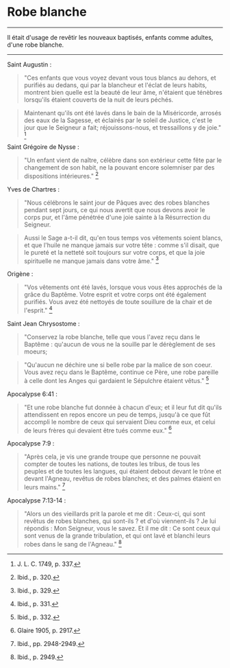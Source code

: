 # Robe blanche

***

Il était d'usage de revêtir les nouveaux baptisés, enfants comme adultes, d'une robe blanche.

***

Saint Augustin :

> "Ces enfants que vous voyez devant vous tous blancs au dehors, et purifiés au dedans, qui par la blancheur et l'éclat de leurs habits, montrent bien quelle est la beauté de leur âme, n'étaient que ténèbres lorsqu'ils étaient couverts de la nuit de leurs péchés.

> Maintenant qu'ils ont été lavés dans le bain de la Miséricorde, arrosés des eaux de la Sagesse, et éclairés par le soleil de Justice, c'est le jour que le Seigneur a fait; réjouissons-nous, et tressaillons y de joie." [^1]

[^1]: J. L. C. 1749, p. 337.

Saint Grégoire de Nysse :

> "Un enfant vient de naître, célèbre dans son extérieur cette fête par le changement de son habit, ne la pouvant encore solemniser par des dispositions intérieures." [^2]

[^2]: Ibid., p. 320.

Yves de Chartres :

> "Nous célébrons le saint jour de Pâques avec des robes blanches pendant sept jours, ce qui nous avertit que nous devons avoir le corps pur, et l'âme pénétrée d'une joie sainte à la Résurrection du Seigneur. 

> Aussi le Sage a-t-il dit, qu'en tous temps vos vêtements soient blancs, et que l'huile ne manque jamais sur votre tête : comme s'il disait, que le pureté et la netteté soit toujours sur votre corps, et que la joie spirituelle ne manque jamais dans votre âme." [^3]

[^3]: Ibid., p. 329.

Origène :

> "Vos vêtements ont été lavés, lorsque vous vous êtes approchés de la grâce du Baptême. Votre esprit et votre corps ont été également purifiés. Vous avez été nettoyés de toute souillure de la chair et de l'esprit." [^4]

[^4]: Ibid., p. 331.

Saint Jean Chrysostome :

> "Conservez la robe blanche, telle que vous l'avez reçu dans le Baptême : qu'aucun de vous ne la souille par le dérèglement de ses moeurs; 

> "Qu'aucun ne déchire une si belle robe par la malice de son coeur. Vous avez reçu dans le Baptême, continue ce Père, une robe pareille à celle dont les Anges qui gardaient le Sépulchre étaient vêtus." [^5]

[^5]: Ibid., p. 332.

Apocalypse 6:41 :

> "Et une robe blanche fut donnée à chacun d'eux; et il leur fut dit qu'ils attendissent en repos encore un peu de temps, jusqu'à ce que fût accompli le nombre de ceux qui servaient Dieu comme eux, et celui de leurs frères qui devaient être tués comme eux." [^6]

[^6]: Glaire 1905, p. 2917.

Apocalypse 7:9 :

> "Après cela, je vis une grande troupe que personne ne pouvait compter de toutes les nations, de toutes les tribus, de tous les peuples et de toutes les langues, qui étaient debout devant le trône et devant l'Agneau, revêtus de robes blanches; et des palmes étaient en leurs mains." [^7]

[^7]: Ibid., pp. 2948-2949.

Apocalypse 7:13-14 :

> "Alors un des vieillards prit la parole et me dit : Ceux-ci, qui sont revêtus de robes blanches, qui sont-ils ? et d'où viennent-ils ? Je lui répondis : Mon Seigneur, vous le savez. Et il me dit : Ce sont ceux qui sont venus de la grande tribulation, et qui ont lavé et blanchi leurs robes dans le sang de l'Agneau." [^8]

[^8]: Ibid., p. 2949.


